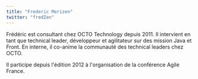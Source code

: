 ```yaml
---
title: "Frederic Merizen"
twitter: "fredZen"
---
```


Frédéric est consultant chez OCTO Technology depuis 2011. Il intervient
en tant que technical leader, développeur et agilitateur sur des mission
Java et Front. En interne, il co-anime la communauté des technical
leaders chez OCTO.

Il participe depuis l'édition 2012 à l'organisation de la conférence
Agile France.
